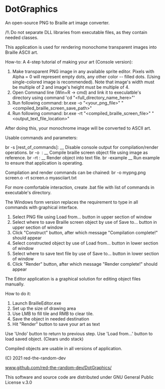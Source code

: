 # DotGraphics
An open-source PNG to Braille art image converter.

/!\ Do not separate DLL libraries from executable files, as they contain needed classes.

This application is used for rendering monochome transparent images into Braille ASCII art.

How-to: A 4-step tutorial of making your art (Console version):
1) Make transparent PNG image in any available sprite editor. Pixels with Alpha = 0 will represent empty dots, any other color -- filled dots. (Using single-colored image is recommended). Note that image's width must be multiple of 2 and image's height must be multiple of 4.
2) Open Command line (Win+R -> cmd) and link it to execulatble's directory using command 'cd "<full_directory_name_here>"'
3) Run following command: 
br.exe -o "<your_png_file>" "<compiled_braille_screen_save_path>"
4) Run following command:
br.exe -rt "<compiled_braille_screen_file>" "<output_text_file_location>"

After doing this, your monochrome image will be converted to ASCII art.

Usable commands and parameters:

br -s [rest_of_commands]:
__ Disable console output for compilation/render operations. 
br -o <image> <savepath>:
__ Compile braille screen object file using image as reference.
br -rt <object> <savepath>:
__ Render object into text file.
br -example
__ Run example to ensure that application is operating.

Compilation and render commands can be chained:
br -o mypng.png screen.o -rt screen.o myasciiart.txt

For more comfortable interaction, create .bat file with list of commands in executable's directory.

The Windows form version replaces the requirement to type in all commands with graphical interface.
1. Select PNG file using Load from... button in upper section of window
2. Select where to save Braille screen object by use of Save to... button in upper section of window
3. Click "Construct" button, after which message "Compilation complete!" should appear
4. Select constructed object by use of Load from... button in lower section of window
5. Select where to save text file by use of Save to... button in lower section of window
6. Click "Render" button, after which message "Render complete!" should appear

The Editor application is a graphical solution for editing object files manually.

How to do it:
1. Launch BrailleEditor.exe
2. Set up the size of drawing area
3. Use LMB to fill tile and RMB to clear tile.
4. Save the object in needed destination
5. Hit "Render" button to save your art as text

Use 'Undo' button to return to previous step.
Use 'Load from...' button to load saved object. (Clears undo stack)

Compiled objects are usable in all versions of application.

(C) 2021 red-the-random-dev

www.github.com/red-the-random-dev/DotGraphics/

This software and source code are distributed under GNU General Public License v.3.0
